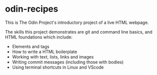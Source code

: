 
# odin-recipes


This is The Odin Project's introductory project of a live HTML webpage.

The skills this project demonstrates are git and command line basics, and HTML foundations which include:
- Elements and tags
- How to write a HTML boilerplate
- Working with text, lists, links and images
- Writing  commit messages (including those with bodies)
- Using terminal shortcuts in Linux and VScode

